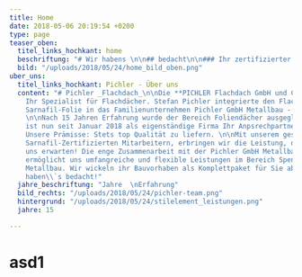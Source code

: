 ```yaml
---
title: Home
date: 2018-05-06 20:19:54 +0200
type: page
teaser_oben:
  titel_links_hochkant: home
  beschriftung: "# Wir habens \n\n## bedacht\n\n### Ihr zertifizierter   \nFlachdachpartner"
  bild: "/uploads/2018/05/24/home_bild_oben.png"
uber_uns:
  titel_links_hochkant: Pichler - Über uns
  content: "# Pichler _Flachdach_\n\nDie **PICHLER Flachdach GmbH und Co.KG** ist
    Ihr Spezialist für Flachdächer. Stefan Pichler integrierte den Flachdachbau mit
    Sarnafil-Folie in das Familienunternehmen Pichler GmbH Metallbau - Spenglerei.
    \n\nNach 15 Jahren Erfahrung wurde der Bereich Foliendächer ausgegliedert und
    ist nun seit Januar 2018 als eigenständige Firma Ihr Anpsrechpartner in der Region.\n\n####
    Unsere Prämisse: Stets top Qualität zu liefern. \n\nMit unserem geschulten und
    Sarnafil-Zertifizierten Mitarbeitern, erbringen wir die Leistung, die Sie von
    uns erwarten! Die enge Zusammenarbeit mit der Pichler GmbH Metallbau – Spenglerei
    ermöglicht uns umfangreiche und flexible Leistungen im Bereich Spenglerei und
    Metallbau. Wir wickeln ihr Bauvorhaben als Komplettpaket für Sie ab.\n\n### Wir
    haben\\`s bedacht!"
  jahre_beschriftung: "Jahre  \nErfahrung"
  bild_rechts: "/uploads/2018/05/24/pichler-team.png"
  hintergrund: "/uploads/2018/05/24/stilelement_leistungen.png"
  jahre: 15

---
```

# asd1